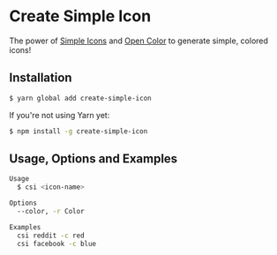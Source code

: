 # Create Simple Icon

The power of [Simple Icons](https://simpleicons.org) and [Open Color](https://github.com/yeun/open-color) to generate simple, colored icons!

## Installation

```bash
$ yarn global add create-simple-icon
```

If you're not using Yarn yet:

```bash
$ npm install -g create-simple-icon
```

## Usage, Options and Examples

```bash
Usage
  $ csi <icon-name>

Options
  --color, -r Color

Examples
  csi reddit -c red
  csi facebook -c blue
```
